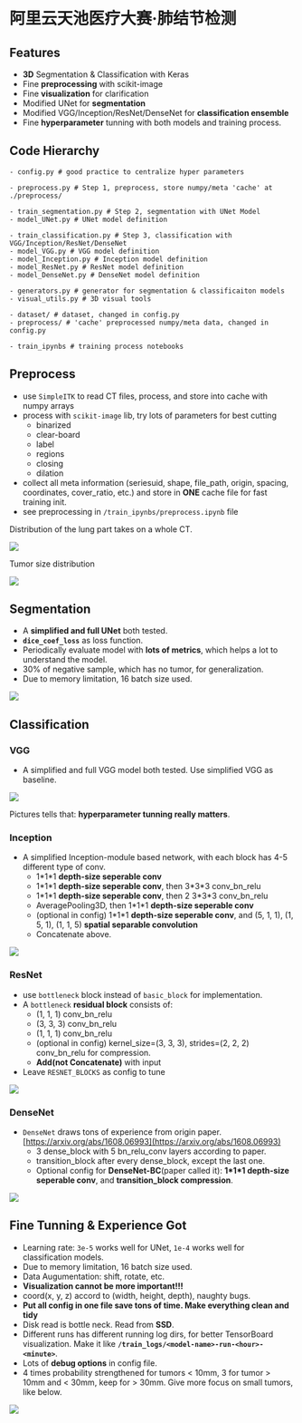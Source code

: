 # 阿里云天池医疗大赛·肺结节检测

## Features

- **3D** Segmentation & Classification with Keras
- Fine **preprocessing** with scikit-image
- Fine **visualization** for clarification
- Modified UNet for **segmentation**
- Modified VGG/Inception/ResNet/DenseNet for **classification ensemble**
- Fine **hyperparameter** tunning with both models and training process.

## Code Hierarchy

```
- config.py # good practice to centralize hyper parameters

- preprocess.py # Step 1, preprocess, store numpy/meta 'cache' at ./preprocess/

- train_segmentation.py # Step 2, segmentation with UNet Model
- model_UNet.py # UNet model definition

- train_classification.py # Step 3, classification with VGG/Inception/ResNet/DenseNet
- model_VGG.py # VGG model definition
- model_Inception.py # Inception model definition
- model_ResNet.py # ResNet model definition
- model_DenseNet.py # DenseNet model definition

- generators.py # generator for segmentation & classificaiton models
- visual_utils.py # 3D visual tools

- dataset/ # dataset, changed in config.py
- preprocess/ # 'cache' preprocessed numpy/meta data, changed in config.py

- train_ipynbs # training process notebooks
```

## Preprocess

- use `SimpleITK` to read CT files, process, and store into cache with numpy arrays
- process with `scikit-image` lib, try lots of parameters for best cutting
    - binarized
    - clear-board
    - label
    - regions
    - closing
    - dilation
- collect all meta information (seriesuid, shape, file_path, origin, spacing, coordinates, cover_ratio, etc.) and store in **ONE** cache file for fast training init.
- see preprocessing in `/train_ipynbs/preprocess.ipynb` file

Distribution of the lung part takes on a whole CT.

<img src='./assets/preprocess-cover-ratio.png'>

Tumor size distribution

<img src='./assets/preprocess-diameter-mm.png'>

## Segmentation

- A **simplified and full UNet** both tested.
- **`dice_coef_loss`** as loss function.
- Periodically evaluate model with **lots of metrics**, which helps a lot to understand the model.
- 30% of negative sample, which has no tumor, for generalization.
- Due to memory limitation, 16 batch size used.

<img src='./assets/segmentation.png'>

## Classification

### VGG

- A simplified and full VGG model both tested. Use simplified VGG as baseline.

<img src='./assets/VGG.png'>

Pictures tells that: **hyperparameter tunning really matters**.

### Inception

- A simplified Inception-module based network, with each block has 4-5 different type of conv.
    - 1\*1\*1 **depth-size seperable conv**
    - 1\*1\*1 **depth-size seperable conv**, then 3\*3\*3 conv_bn_relu
    - 1\*1\*1 **depth-size seperable conv**, then 2 3\*3\*3 conv_bn_relu
    - AveragePooling3D, then 1\*1\*1 **depth-size seperable conv**
    - (optional in config) 1\*1\*1 **depth-size seperable conv**, and (5, 1, 1), (1, 5, 1), (1, 1, 5) **spatial separable convolution**
    - Concatenate above.

<img src='./assets/Inception.png'>

### ResNet

- use `bottleneck` block instead of `basic_block` for implementation.
- A `bottleneck` **residual block** consists of:
    - (1, 1, 1) conv_bn_relu
    - (3, 3, 3) conv_bn_relu
    - (1, 1, 1) conv_bn_relu
    - (optional in config) kernel_size=(3, 3, 3), strides=(2, 2, 2) conv_bn_relu for compression.
    - **Add(not Concatenate)** with input
- Leave `RESNET_BLOCKS` as config to tune

<img src='./assets/ResNet.png'>

### DenseNet

- `DenseNet` draws tons of experience from origin paper. [https://arxiv.org/abs/1608.06993](https://arxiv.org/abs/1608.06993)
    - 3 dense\_block with 5 bn\_relu\_conv layers according to paper. 
    - transition\_block after every dense\_block, except the last one.
    - Optional config for **DenseNet-BC**(paper called it): **1\*1\*1 depth-size seperable conv**, and **transition_block compression**.

<img src='./assets/DenseNet.png'>

## Fine Tunning & Experience Got 

- Learning rate: `3e-5` works well for UNet, `1e-4` works well for classification models.
- Due to memory limitation, 16 batch size used.
- Data Augumentation: shift, rotate, etc.
- **Visualization cannot be more important!!!**
- coord(x, y, z) accord to (width, height, depth), naughty bugs.
- **Put all config in one file save tons of time. Make everything clean and tidy**
- Disk read is bottle neck. Read from **SSD**.
- Different runs has different running log dirs, for better TensorBoard visualization. Make it like **`/train_logs/<model-name>-run-<hour>-<minute>`**.
- Lots of **debug options** in config file.
- 4 times probability strengthened for tumors < 10mm, 3 for tumor > 10mm and < 30mm, keep for > 30mm. Give more focus on small tumors, like below.

<img src='./assets/small-tumor.png'>
